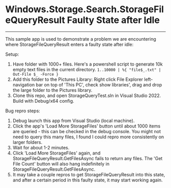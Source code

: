 # Windows.Storage.Search.StorageFileQueryResult Faulty State after Idle
------
This sample app is used to demonstrate a problem we are encountering where StorageFileQueryResult enters a faulty state after idle:

Setup:
1. Have folder with 1000+ files.
Here's a powershell script to generate 10k empty text files in the current directory.
`1..10000 | %{ "file$_.txt" | Out-File $_ -Force }`
2. Add this folder to the Pictures Library:
Right click File Explorer left-navigation bar on top of 'This PC', check show libraries', drag and drop the large folder to the Pictures library.
3. Clone this repo, and open StorageQueryTest.sln in Visual Studio 2022. Build with Debug/x64 config.

Bug repro steps:
1. Debug launch this app from Visual Studio (local machine).
2. Click the app's 'Load More StorageFiles' button until about 1000 items are queried - this can be checked in the debug console. You might not need to query this many files, I found I could repro more consistently on larger folders.
3. Wait for about 1-2 minutes.
4. Click 'Load More StorageFiles' again, and StorageFileQueryResult.GetFilesAsync fails to return any files. The 'Get File Count' button will also hang indefinitely in StorageFileQueryResult.GetFilesAsync.
5. It may take a couple repros to get StorageFileQueryResult into this state, and after a certain period in this faulty state, it may start working again.
